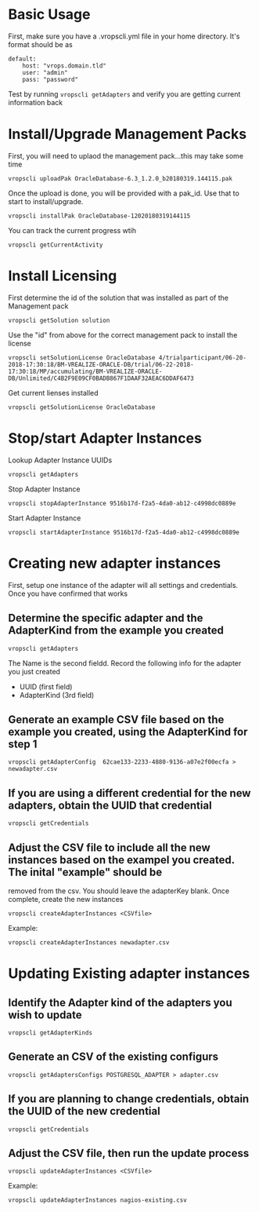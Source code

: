# Basic Usage

First, make sure you have a .vropscli.yml file in your home directory.  It's format should be as
```
default:
    host: "vrops.domain.tld"
    user: "admin"
    pass: "password"

```
Test by running ```vropscli getAdapters``` and verify you are getting current information back

# Install/Upgrade Management Packs

First, you will need to uplaod the management pack...this may take some time
```
vropscli uploadPak OracleDatabase-6.3_1.2.0_b20180319.144115.pak
```
Once the upload is done, you will be provided with a pak_id.  Use that to start to install/upgrade.
```
vropscli installPak OracleDatabase-12020180319144115
```
You can track the current progress wtih
```
vropscli getCurrentActivity
```

# Install Licensing

First determine the id of the solution that was installed as part of the Management pack

```
vropscli getSolution solution
```

Use the "id" from above for the correct management pack to install the license

```
vropscli setSolutionLicense OracleDatabase 4/trialparticipant/06-20-2018-17:30:18/BM-VREALIZE-ORACLE-DB/trial/06-22-2018-17:30:18/MP/accumulating/BM-VREALIZE-ORACLE-DB/Unlimited/C4B2F9E09CF0BADB867F1DAAF32AEAC6DDAF6473
```

Get current lienses installed

```
vropscli getSolutionLicense OracleDatabase
```

# Stop/start Adapter Instances

Lookup Adapter Instance UUIDs

```
vropscli getAdapters
```

Stop Adapter Instance

```
vropscli stopAdapterInstance 9516b17d-f2a5-4da0-ab12-c4998dc0889e
```

Start Adapter Instance

```
vropscli startAdapterInstance 9516b17d-f2a5-4da0-ab12-c4998dc0889e
```

# Creating new adapter instances

First, setup one instance of the adapter will all settings and credentials.  Once you have confirmed that works

## Determine the specific adapter and the AdapterKind from the example you created 
```
vropscli getAdapters
```
The Name is the second fieldd.  Record the following info for the adapter you just created
* UUID (first field)
* AdapterKind (3rd field)

## Generate an example CSV file based on the example you created, using the AdapterKind for step 1

```
vropscli getAdapterConfig  62cae133-2233-4880-9136-a07e2f00ecfa > newadapter.csv
```

## If you are using a different credential for the new adapters, obtain the UUID that credential

```
vropscli getCredentials 
```

## Adjust the CSV file to include all the new instances based on the exampel you created.  The inital "example" should be
removed from the csv.  You should leave the adapterKey blank.  Once complete, create the new instances

```
vropscli createAdapterInstances <CSVfile> 
```
Example:
```
vropscli createAdapterInstances newadapter.csv 
```

# Updating Existing adapter instances

## Identify the Adapter kind of the adapters you wish to update
```
vropscli getAdapterKinds
```

## Generate an CSV of the existing configurs

```
vropscli getAdaptersConfigs POSTGRESQL_ADAPTER > adapter.csv
```

## If you are planning to change credentials, obtain the UUID of the new credential

```
vropscli getCredentials 
```

## Adjust the CSV file, then run the update process

```
vropscli updateAdapterInstances <CSVfile> 
```
Example:
```
vropscli updateAdapterInstances nagios-existing.csv
```
